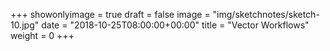 +++
showonlyimage = true
draft = false
image = "img/sketchnotes/sketch-10.jpg"
date = "2018-10-25T08:00:00+00:00"
title = "Vector Workflows"
weight = 0
+++

